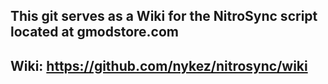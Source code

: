 ## This git serves as a Wiki for the NitroSync script located at gmodstore.com

## Wiki: https://github.com/nykez/nitrosync/wiki
